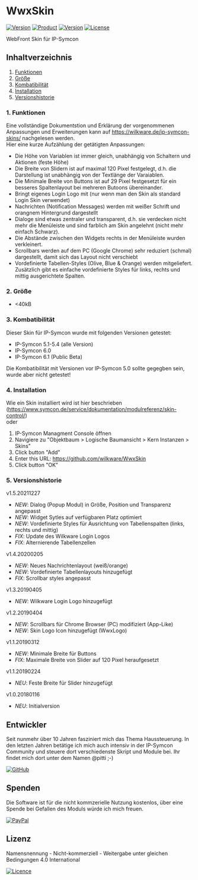 # WwxSkin

[![Version](https://img.shields.io/badge/Symcon-Webfront--Skin-red.svg)](https://www.symcon.de/service/dokumentation/entwicklerbereich/sdk-tools/sdk-skins/)
[![Product](https://img.shields.io/badge/Symcon%20Version-6.0-blue.svg)](https://www.symcon.de/produkt/)
[![Version](https://img.shields.io/badge/Skin%20Version-1.5.20211227-orange.svg)](https://github.com/Wilkware/WwxSkin)
[![License](https://img.shields.io/badge/License-CC%20BY--NC--SA%204.0-green.svg)](https://creativecommons.org/licenses/by-nc-sa/4.0/)

WebFront Skin für IP-Symcon

## Inhaltverzeichnis

1. [Funktionen](#1-funktionen)
2. [Größe](#2-größe)
3. [Kombatibilität](#3-kombatibilität)
4. [Installation](#4-installation)
5. [Versionshistorie](#5-versionshistorie)

### 1. Funktionen

Eine vollständige Dokumentstion und Erklärung der vorgenommenen Anpassungen und Erweiterungen kann auf <https://wilkware.de/ip-symcon-skins/> nachgelesen werden.  
Hier eine kurze Aufzählung der getätigten Anpassungen:

* Die Höhe von Variablen ist immer gleich, unabhängig von Schaltern und Aktionen (feste Höhe)
* Die Breite von Slidern ist auf maximal 120 Pixel festgelegt, d.h. die Darstellung ist unabhängig von der Textlänge der Varaiablen.
* Die Minimale Breite von Buttons ist auf 29 Pixel festgesetzt für ein besseres Spaltenlayout bei mehreren Butoons übereinander.
* Bringt eigenes Login Logo mit (nur wenn man den Skin als standard Login Skin verwendet)
* Nachrichten (Notification Messages) werden mit weißer Schrift und orangnem Hintergrund dargestellt
* Dialoge sind etwas zentraler und transparent, d.h. sie verdecken nicht mehr die Menüleiste und sind farblich am Skin angelehnt (nicht mehr einfach Schwarz).
* Die Abstände zwischen den Widgets rechts in der Menüleiste wurden verkleinert.
* Scrollbars werden auf dem PC (Google Chrome) sehr reduziert (schmal) dargestellt, damit sich das Layout nicht verschiebt
* Vordefinierte Tabellen-Styles (Olive, Blue & Orange) werden mitgeliefert. Zusätzlich gibt es einfache vordefinierte Styles für links, rechts und mittig ausgerichtete Spalten.

### 2. Größe

* <40kB

### 3. Kombatibilität

Dieser Skin für IP-Symcon wurde mit folgenden Versionen getestet:

* IP-Symcon 5.1-5.4 (alle Version)
* IP-Symcon 6.0
* IP-Symcon 6.1 (Public Beta)

Die Kombatibilität mit Versionen vor IP-Symcon 5.0 sollte gegegben sein, wurde aber nicht getestet!

### 4. Installation

Wie ein Skin installiert wird ist hier beschrieben (<https://www.symcon.de/service/dokumentation/modulreferenz/skin-control/>)  
oder

1. IP-Symcon Managment Console öffnen
2. Navigiere zu "Objektbaum > Logische Baumansicht > Kern Instanzen > Skins"
3. Click button "Add"
4. Enter this URL: <https://github.com/wilkware/WwxSkin>
5. Click button "OK"

### 5. Versionshistorie

v1.5.20211227

* _NEW_: Dialog (Popup Modul) in Größe, Position und Transparenz angepasst
* _NEW_: Widget Sytles auf verfügbaren Platz optimiert
* _NEW_: Vordefinierte Styles für Ausrichtung von Tabellenspalten (links, rechts und mittig)
* _FIX_: Update des Wilkware Login Logos
* _FIX_: Alternierende Tabellenzellen

v1.4.20200205

* _NEW_: Neues Nachrichtenlayout (weiß/orange)
* _NEW_: Vordefinierte Tabellenlayouts hinzugefügt
* _FIX_: Scrollbar styles angepasst

v1.3.20190405

* _NEW_: Wilkware Login Logo hinzugefügt

v1.2.20190404

* _NEW_: Scrollbars für Chrome Browser (PC) modifiziert (App-Like)
* _NEW_: Skin Logo Icon hinzugefügt (WwxLogo)

v1.1.20190312

* _NEW_: Minimale Breite für Buttons
* _FIX_: Maximale Breite von Slider auf 120 Pixel heraufgesetzt

v1.1.20190224

* _NEU_: Feste Breite für Slider hinzugefügt

v1.0.20180116

* _NEU_: Initialversion

## Entwickler

Seit nunmehr über 10 Jahren fasziniert mich das Thema Haussteuerung. In den letzten Jahren betätige ich mich auch intensiv in der IP-Symcon Community und steuere dort verschiedenste Skript und Module bei. Ihr findet mich dort unter dem Namen @pitti ;-)

[![GitHub](https://img.shields.io/badge/GitHub-@wilkware-181717.svg?style=for-the-badge&logo=github)](https://wilkware.github.io/)

## Spenden

Die Software ist für die nicht kommzerielle Nutzung kostenlos, über eine Spende bei Gefallen des Moduls würde ich mich freuen.

[![PayPal](https://img.shields.io/badge/PayPal-spenden-00457C.svg?style=for-the-badge&logo=paypal)](https://www.paypal.com/cgi-bin/webscr?cmd=_s-xclick&hosted_button_id=8816166)

## Lizenz

Namensnennung - Nicht-kommerziell - Weitergabe unter gleichen Bedingungen 4.0 International

[![Licence](https://img.shields.io/badge/License-CC_BY--NC--SA_4.0-EF9421.svg?style=for-the-badge&logo=creativecommons)](https://creativecommons.org/licenses/by-nc-sa/4.0/)
